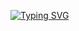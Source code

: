 [![Typing SVG](http://readme-typing-svg.herokuapp.com?font=Verdana&weight=300&size=24&pause=1000&color=F700B8&random=false&width=435&lines=Hi+There%2C+My+Name+Is+Rizky+Perdana+I+am+16+YO)](https://git.io/typing-svg)
